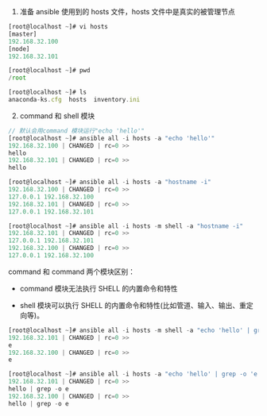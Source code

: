 1. 准备 ansible 使用到的 hosts 文件，hosts 文件中是真实的被管理节点

```javascript
[root@localhost ~]# vi hosts
[master]
192.168.32.100
[node]
192.168.32.101

[root@localhost ~]# pwd
/root

[root@localhost ~]# ls
anaconda-ks.cfg  hosts  inventory.ini
```





2. command 和 shell 模块

```javascript
// 默认会用command 模块运行"echo 'hello'"
[root@localhost ~]# ansible all -i hosts -a "echo 'hello'"
192.168.32.100 | CHANGED | rc=0 >>
hello
192.168.32.101 | CHANGED | rc=0 >>
hello

[root@localhost ~]# ansible all -i hosts -a "hostname -i"
192.168.32.100 | CHANGED | rc=0 >>
127.0.0.1 192.168.32.100
192.168.32.101 | CHANGED | rc=0 >>
127.0.0.1 192.168.32.101

[root@localhost ~]# ansible all -i hosts -m shell -a "hostname -i"
192.168.32.101 | CHANGED | rc=0 >>
127.0.0.1 192.168.32.101
192.168.32.100 | CHANGED | rc=0 >>
127.0.0.1 192.168.32.100

```



command 和 command 两个模块区别：

- command 模块无法执行 SHELL 的内置命令和特性

- shell 模块可以执行 SHELL 的内置命令和特性(比如管道、输入、输出、重定向等)。

```javascript
[root@localhost ~]# ansible all -i hosts -m shell -a "echo 'hello' | grep -o 'e'"
192.168.32.101 | CHANGED | rc=0 >>
e
192.168.32.100 | CHANGED | rc=0 >>
e

[root@localhost ~]# ansible all -i hosts -a "echo 'hello' | grep -o 'e'"
192.168.32.101 | CHANGED | rc=0 >>
hello | grep -o e
192.168.32.100 | CHANGED | rc=0 >>
hello | grep -o e
```

